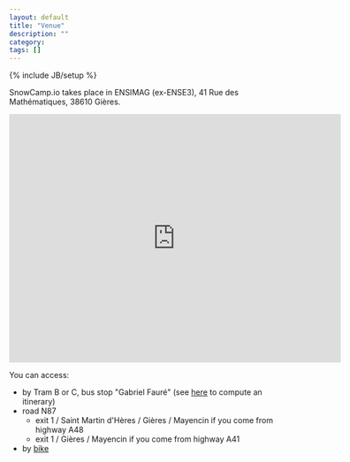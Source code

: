 ```yaml
---
layout: default
title: "Venue"
description: ""
category:
tags: []
---
```

{% include JB/setup %}

SnowCamp.io takes place in ENSIMAG (ex-ENSE3), 41 Rue des Mathématiques, 38610 Gières.

<p><iframe src="https://www.google.com/maps/embed?pb=!1m18!1m12!1m3!1d2811.6907171777384!2d5.768589951273108!3d45.19335665939293!2m3!1f0!2f0!3f0!3m2!1i1024!2i768!4f13.1!3m3!1m2!1s0x478af5a72c27a3f3%3A0x6c2012614b6bc514!2s41+Rue+des+Math%C3%A9matiques%2C+38610+Gi%C3%A8res!5e0!3m2!1sen!2sfr!4v1448035963695" width="600" height="450" frameborder="0" style="border:0" allowfullscreen></iframe></p>

You can access:

- by Tram B or C, bus stop "Gabriel Fauré" (see [here](http://www.tag.fr/87-itineraire.htm) to compute an itinerary)
- road N87
  - exit 1 / Saint Martin d'Hères / Gières / Mayencin if you come from highway A48
  - exit 1 / Gières / Mayencin if you come from highway A41
- by [bike](http://www.metromobilite.fr/velo.html)   

